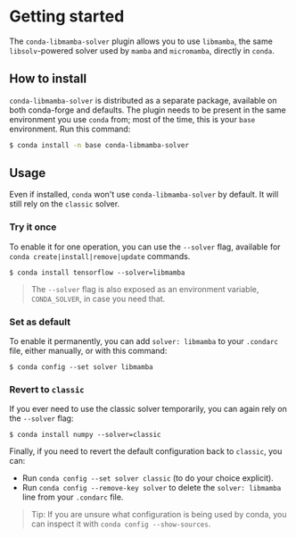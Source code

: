 # Getting started

The `conda-libmamba-solver` plugin allows you to use `libmamba`, the same `libsolv`-powered solver used by `mamba` and `micromamba`, directly in `conda`.

## How to install

`conda-libmamba-solver` is distributed as a separate package, available on both conda-forge and defaults. The plugin needs to be present in the same environment you use `conda` from; most of the time, this is your `base` environment. Run this command:

```bash
$ conda install -n base conda-libmamba-solver
```

## Usage

Even if installed, `conda` won't use `conda-libmamba-solver` by default. It will still rely on the `classic` solver.

### Try it once

To enable it for one operation, you can use the `--solver` flag, available for `conda create|install|remove|update` commands.

```
$ conda install tensorflow --solver=libmamba
```

> The `--solver` flag is also exposed as an environment variable, `CONDA_SOLVER`, in case you need that.

### Set as default

To enable it permanently, you can add `solver: libmamba` to your `.condarc` file, either manually, or with this command:

```
$ conda config --set solver libmamba
```

### Revert to `classic`

If you ever need to use the classic solver temporarily, you can again rely on the `--solver` flag:

```
$ conda install numpy --solver=classic
```

Finally, if you need to revert the default configuration back to `classic`, you can:

* Run `conda config --set solver classic` (to do your choice explicit).
* Run `conda config --remove-key solver` to delete the `solver: libmamba` line from your `.condarc` file.

> Tip: If you are unsure what configuration is being used by conda, you can inspect it with `conda config --show-sources`.
